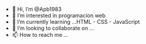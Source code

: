 - 👋 Hi, I’m @Apb1983
- 👀 I’m interested in  programacion web
- 🌱 I’m currently learning ...HTML -  CSS -  JavaScript
- 💞️ I’m looking to collaborate on ...
- 📫 How to reach me ...

<!---
Apb1983/Apb1983 is a ✨ special ✨ repository because its `README.md` (this file) appears on your GitHub profile.
You can click the Preview link to take a look at your changes.
--->
